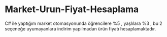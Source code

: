 # Market-Urun-Fiyat-Hesaplama
C# ile yaptığım market otomasyonunda öğrencilere %5 , yaşlılara %3 , bu 2 seçeneğe uyumayanlara indirim yapılmadan ürün fiyatı hesaplamaktadır.
